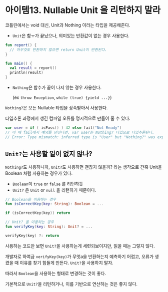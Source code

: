 # 아이템13. Nullable Unit 을 리턴하지 말라

코틀린에서는 void 대신, Unit과 Nothing 이라는 타입을 제공해준다.

- `Unit`은 함ㅜ가 끝났으나, 의미있는 반환값이 없는 경우 사용한다.

```kotlin
fun report() {
  // 아무것도 반환하지 않으면 return Unit이 반환된다.
}

fun main() {
  val result = report()
  println(result)
}
```

- `Nothing`은 함수가 끝이 나지 않는 경우 사용한다.

  (ex `throw Exception`, `while (true) {yield ...}`)

`Nothing?`은 모든 Nullable 타입을 상속받아서 사용한다.

타입추론 과정에서 생긴 컴파일 오류를 명시적으로 만들어 줄 수 있다.

```kotlin
var user = if ( isPass() ) 42 else fail("Not Ready")
// 이 때 fail에서 예외를 던진다면, var user는 Nothing? 타입으로 타입추론된다.
// Error: Type mismatch: inferred type is "User" but "Nothing?" was expected
```

## `Unit?`는 사용할 일이 없지 않나?

`Nothing?`도 사용하니까, `Unit?`도 사용하면 괜찮지 않을까? 라는 생각으로 간혹 Unit을 Boolean 처럼 사용하는 경우가 있다.

- `Boolean`이 `true` or `false` 를 리턴하듯
- `Unit?` 은 `Unit` or `null` 을 리턴하기 때문이다.

```kotlin
// Boolean을 이용하는 경우
fun isCorrectKey(key: String): Boolean = ...

if (isCorrectKey(key)) return
```

```kotlin
// Unit? 을 이용하는 경우
fun verifyKey(key: String): Unit? = ...

verifyKey(key) ?: return
```

사용하는 코드만 보면 `Unit?`을 사용하는게 세련되보이지만, 읽을 때는 그렇지 않다.

개발자로 하여금 `verifyKey(key)`가 무엇a을 반환하는지 예측하기 어렵고, 오류가 생겼을 때 이유를 찾기 힘들게 만든다. `Unit?`을 사용하지 말자.

따라서 `Boolean`을 사용하는 형태로 변경하는 것이 좋다.

기본적으로 `Unit?`을 리턴하거나, 이를 기반으로 연산하는 것은 좋지 않다.

